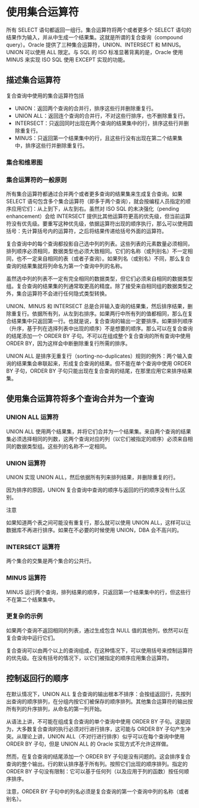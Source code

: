 # 使用集合运算符

所有 SELECT 语句都返回一组行。集合运算符将两个或者更多个 SELECT 语句的结果作为输入，并从中生成一个结果集。这就是所谓的复合查询（compound query）。Oracle 提供了三种集合运算符，UNION、INTERSECT 和 MINUS。UNION 可以使用 ALL 限定。与 SQL 的 ISO 标准显著背离的是，Oracle 使用 MINUS 来实现 ISO SQL 使用 EXCEPT 实现的功能。

## 描述集合运算符

复合查询中使用的集合运算符包括
- UNION：返回两个查询的合并行，排序这些行并删除重复行。
- UNION ALL：返回连个查询的合并行，不对这些行排序，也不删除重复行。
- INTERSECT：只返回同时出现在两个查询的结果集中的行，排序这些行并删除重复行。
- MINUS：只返回第一个结果集中的行，且这些行没有出现在第二个结果集中，排序这些行并删除重复行。

### 集合和维恩图

### 集合运算符的一般原则

所有集合运算符都通过合并两个或者更多查询的结果集来生成复合查询。如果 SELECT 语句包含多个集合运算符（即多于两个查询），就会按编程人员指定的顺序应用它们：从上到下，从左到右。虽然对 ISO SQL 的未决强化（pending enhancement）会给 INTERSECT 提供比其他运算符更高的优先级，但当前运算符没有优先级。要重写这种优先级，依据运算符出现的顺序执行，那么可以使用圆括号：先计算括号内的运算符，之后将结果传递给括号外面的运算符。

复合查询中的每个查询都投影自己选中列的列表。这些列表的元素数量必须相同，排列顺序必须相同，数据类型也必须大致相同。它们的名称（或列别名）不一定相同，也不一定来自相同的表（或者子查询）。如果列名（或别名）不同，那么复合查询的结果集就将列命名为第一个查询中列的名称。

虽然选中列的列表不一定有完全相同的数据类型，但它们必须来自相同的数据类型组。复合查询的结果集的列通常取更高的精度。除了接受来自相同组的数据类型之外，集合运算符不会进行任何隐式类型转换。

UNION、MINUS 和 INTERSECT 总是合并输入查询的结果集，然后排序结果，删除重复行。依据所有列，从左到右排序。如果两行中所有列的值都相同，那么在复合结果集中只返回第一行。也就是说，复合查询的输出一定要排序。如果排列顺序（升序，基于列在选择列表中出现的顺序）不是想要的顺序。那么可以在复合查询的结尾添加一个 ORDER BY 子句。不可以在组成整个复合查询的所有查询中使用 ORDER BY，因为这样会中断删除重复行所需的排序。

UNION ALL 是排序无重复行（sorting-no-duplicates）规则的例外：两个输入查询的结果集会串联起来，形成复合查询的结果。但不能在单个查询中使用 ORDER BY 子句，ORDER BY 子句只能出现在复合查询的结尾，在那里应用它来排序结果集。

## 使用集合运算符将多个查询合并为一个查询

### UNION ALL 运算符

UNION ALL 使用两个结果集，并将它们合并为一个结果集。来自两个查询的结果集必须选择相同的列数，这两个查询对应的列（以它们被指定的顺序）必须来自相同的数据类型组。这些列的名称不一定相同。

### UNION 运算符

UNION 实现 UNION ALL，然后依据所有列来排列结果，并删除重复的行。

因为排序的原因，UNION 复合查询中查询的顺序与返回的行的顺序没有什么区别。

注意

如果知道两个表之间可能没有重复行，那么就可以使用 UNION ALL，这样可以让数据库不再进行排序。如果在不必要的时候使用 UNION，DBA 会不高兴的。

### INTERSECT 运算符

两个集合的交集是两个集合的公共行。

### MINUS 运算符

MINUS 运行两个查询，排列结果的顺序，只返回第一个结果集中的行，但这些行不在第二个结果集中。

### 更复杂的示例
  
如果两个查询不返回相同的列表，通过生成包含 NULL 值的其他列，依然可以在复合查询中运行它们。

复合查询可以由两个以上的查询组成，在这种情况下，可以使用括号来控制运算符的优先级。在没有括号的情况下，以它们被指定的顺序应用集合运算符。

## 控制返回行的顺序

在默认情况下，UNION ALL 复合查询的输出根本不排序：会按组返回行，先按列出查询的顺序排列，在分组内按它们被保存的顺序排列。其他集合运算符的输出按所有列的升序排列，从命名的第一列开始。

从语法上讲，不可能在组成复合查询的单个查询中使用 ORDER BY 子句。这是因为，大多数复合查询的执行必须对行进行排序，这可能与 ORDER BY 子句产生冲突。从理论上讲，UNION ALL（不对行进行排序）似乎可以在每个查询中使用 ORDER BY 子句，但是 UNION ALL 的 Oracle 实现方式不允许这样做。

然而，在复合查询的结尾添加一个 ORDER BY 子句是没有问题的。这会排序复合查询的整个输出。行的默认排序基于所有列。按照它们出现的顺序排列。指定的 ORDER BY 子句没有限制：它可以基于任何列（以及应用于列的函数）按任何顺序排序。

注意，ORDER BY 子句中的列名必须是复合查询的第一个查询中列的名称（或者别名）。